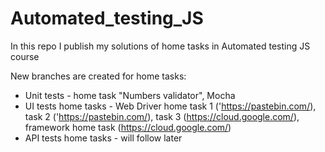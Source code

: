 # Automated_testing_JS

In this repo I publish my solutions of home tasks in Automated testing JS course

New branches are created for home tasks:

  -  Unit tests - home task "Numbers validator", Mocha
  -   UI tests home tasks - Web Driver home task 1 ('https://pastebin.com/), task 2 ('https://pastebin.com/), task 3 (https://cloud.google.com/), framework home task (https://cloud.google.com/)
  -  API tests home tasks - will follow later
